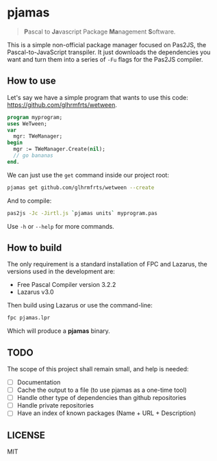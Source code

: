 # pjamas

> **P**ascal to **Ja**vascript Package **Ma**nagement **S**oftware.

This is a simple non-official package manager focused on Pas2JS, the Pascal-to-JavaScript transpiler. It just downloads the dependencies you want and turn them into a series of `-Fu` flags for the Pas2JS compiler.

## How to use

Let's say we have a simple program that wants to use this code: https://github.com/glhrmfrts/wetween.

```pascal
program myprogram;
uses WeTween;
var
  mgr: TWeManager;
begin
  mgr := TWeManager.Create(nil);
  // go bananas
end.
```

We can just use the `get` command inside our project root:

```bash
pjamas get github.com/glhrmfrts/wetween --create
```

And to compile:

```bash
pas2js -Jc -Jirtl.js `pjamas units` myprogram.pas
```

Use `-h` or `--help` for more commands.

## How to build

The only requirement is a standard installation of FPC and Lazarus, the versions used in the development are:

- Free Pascal Compiler version 3.2.2
- Lazarus v3.0

Then build using Lazarus or use the command-line:

```bash
fpc pjamas.lpr
```

Which will produce a **pjamas** binary.

## TODO

The scope of this project shall remain small, and help is needed:

- [ ] Documentation
- [ ] Cache the output to a file (to use pjamas as a one-time tool)
- [ ] Handle other type of dependencies than github repositories
- [ ] Handle private repositories
- [ ] Have an index of known packages (Name + URL + Description)

## LICENSE

MIT